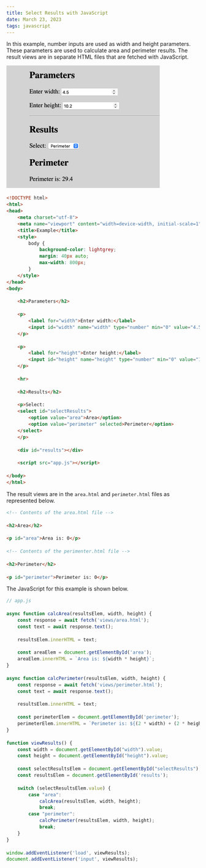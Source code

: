 ```yaml
---
title: Select Results with JavaScript
date: March 23, 2023
tags: javascript
---
```


In this example, number inputs are used as width and height parameters. These parameters are used to calculate area and perimeter results. The result views are in separate HTML files that are fetched with JavaScript.

<img src="../../assets/images/js-select-results.png" style="max-width:400px;" alt="select results">

```html
<!DOCTYPE html>
<html>
<head>
    <meta charset="utf-8">
    <meta name="viewport" content="width=device-width, initial-scale=1">
    <title>Example</title>
    <style>
        body {
            background-color: lightgrey;
            margin: 40px auto;
            max-width: 800px;
        }
    </style>
</head>
<body>

    <h2>Parameters</h2>

    <p>
        <label for="width">Enter width:</label>
        <input id="width" name="width" type="number" min="0" value="4.5">
    </p>

    <p>
        <label for="height">Enter height:</label>
        <input id="height" name="height" type="number" min="0" value="10.2">
    </p>

    <hr>

    <h2>Results</h2>

    <p>Select:
    <select id="selectResults">
        <option value="area">Area</option>
        <option value="perimeter" selected>Perimeter</option>
    </select>
    </p>

    <div id="results"></div>

    <script src="app.js"></script>

</body>
</html>
```

The result views are in the `area.html` and `perimeter.html` files as represented below.

```html
<!-- Contents of the area.html file -->

<h2>Area</h2>

<p id="area">Area is: 0</p>

<!-- Contents of the perimenter.html file -->

<h2>Perimeter</h2>

<p id="perimeter">Perimeter is: 0</p>
```

The JavaScript for this example is shown below.

```javascript
// app.js

async function calcArea(resultsElem, width, height) {
    const response = await fetch('views/area.html');
    const text = await response.text();

    resultsElem.innerHTML = text;

    const areaElem = document.getElementById('area');
    areaElem.innerHTML = `Area is: ${width * height}`;
}

async function calcPerimeter(resultsElem, width, height) {
    const response = await fetch('views/perimeter.html');
    const text = await response.text();

    resultsElem.innerHTML = text;

    const perimeterElem = document.getElementById('perimeter');
    perimeterElem.innerHTML = `Perimeter is: ${(2 * width) + (2 * height)}`;
}

function viewResults() {
    const width = document.getElementById("width").value;
    const height = document.getElementById("height").value;

    const selectResultsElem = document.getElementById("selectResults");
    const resultsElem = document.getElementById('results');

    switch (selectResultsElem.value) {
        case "area":
            calcArea(resultsElem, width, height);
            break;
        case "perimeter":
            calcPerimeter(resultsElem, width, height);
            break;
    }
}

window.addEventListener('load', viewResults);
document.addEventListener('input', viewResults);
```
